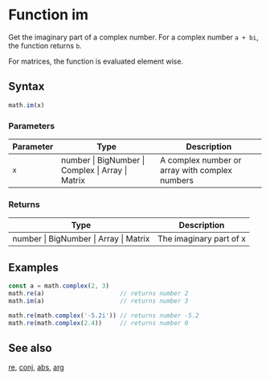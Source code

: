 <!-- Note: This file is automatically generated from source code comments. Changes made in this file will be overridden. -->

# Function im

Get the imaginary part of a complex number.
For a complex number `a + bi`, the function returns `b`.

For matrices, the function is evaluated element wise.


## Syntax

```js
math.im(x)
```

### Parameters

Parameter | Type | Description
--------- | ---- | -----------
`x` | number &#124; BigNumber &#124; Complex &#124; Array &#124; Matrix |  A complex number or array with complex numbers

### Returns

Type | Description
---- | -----------
number &#124; BigNumber &#124; Array &#124; Matrix | The imaginary part of x


## Examples

```js
const a = math.complex(2, 3)
math.re(a)                     // returns number 2
math.im(a)                     // returns number 3

math.re(math.complex('-5.2i')) // returns number -5.2
math.re(math.complex(2.4))     // returns number 0
```


## See also

[re](re.md),
[conj](conj.md),
[abs](abs.md),
[arg](arg.md)
